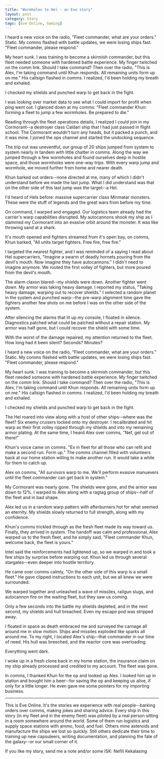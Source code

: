 ```yaml
---
title: "Wormholes to Hel - an Eve story"
layout: post
category: Story
tags: [Eve Online, Gaming]
---
```


I heard a new voice on the radio, "Fleet commander, what are your orders." Static. My comms flashed with battle updates, we were losing ships fast. "Fleet commander, please respond."

My heart sunk. I was training to become a skirmish commander, but this fleet needed someone with hardened battle experience. My finger twitched on the comm link. Should I take command? Then over the radio, "This is Alex, I'm taking command until Khun responds. All remaining units form up on me." His callsign flashed in comms. I realized, I'd been holding my breath and exhaled.

I checked my shields and punched warp to get back in the fight.

<!-- more -->

I was looking over market data to see what I could import for profit when ping went out. I glanced down at my comms: "Fleet commander Khun: forming a fleet to jump a few wormholes. Be prepared to die."

Reading through the fleet operations details, I realized I could join in my Cormorant--a destroyer class Caldari ship that I had just passed in flight school. The Cormorant wouldn't turn any heads, but it packed a punch, and it was mine. I joined the ops channel and started the undocking sequence.

The trip out was uneventful, our group of 20  ships jumped from system to system nearly in tandem with little chatter in comms. Along the way we jumped through a few wormholes and found ourselves deep in hostile space, and those wormholes were one-way trips. With every warp jump and wormhole, we moved further from home and nearer death.

Khun barked out orders--none directed at me, many of which I didn't understand before we made the last jump. What I did understand was that on the other side of this last jump was the target--a Hel.

I'd heard of Hels before: massive supercarrier class Minmatar monsters. These were the stuff of legends and the great wars from before my time.

On command, I warped and engaged. Our logistics team already had the carrier's warp capabilities disrupted. My autocannons shook my ship as I slammed my Cormorant into an evasive orbit around the monster. It was like throwing sand at a shark.

It's mouth opened and fighters streamed from it's open bay, on comms, Khun barked, "All units target fighters. Free fire, free fire."

I targeted the nearest fighter, and I was reminded of a saying I read about Hel supercarriers, "Imagine a swarm of deadly hornets pouring from the devil's mouth. Now imagine they have autocannons." I didn't need to imagine anymore. We routed the first volley of fighters, but more poured from the devil's mouth.

The alarm claxon blared--my shields were down. Another fighter went down. My armor was taking heavy damage. I reported my status, "Taking heavy damage, warping out to recover shields." I selected a random planet in the system and punched warp--the pre-warp alignment time gave the fighters another few shots on me before I was on the other side of the system. 

After silencing the alarms that lit up my console, I floated in silence. Diagnostics patched what could be patched without a repair station. My armor was half gone, but I could recover the shield with some time.

With the worst of the damage repaired, my attention returned to the fleet. How long had it been silent? Seconds? Minutes?

I heard a new voice on the radio, "Fleet commander, what are your orders." Static. My comms flashed with battle updates, we were losing ships fast. "Fleet commander, please respond."

My heart sunk. I was training to become a skirmish commander, but this fleet needed someone with hardened battle experience. My finger twitched on the comm link. Should I take command? Then over the radio, "This is Alex, I'm taking command until Khun responds. All remaining units form up on me." His callsign flashed in comms. I realized, I'd been holding my breath and exhaled.

I checked my shields and punched warp to get back in the fight.

The Hel roared into view along with a host of other ships--where was the fleet? Six enemy cruisers locked onto my destroyer. I recalibrated and hit warp as their first volley ripped through my shields and into my remaining armor plating. At the same time, I heard Alex over comms, "Nef, get out of there!"

Khun's voice came on comms. "Ex in fleet for all those who can refit and make a second run. Form up." The comms channel filled with volunteers back at our home station willing to make another run. It would take a while for them to catch up.

Alex on comms, "All survivors warp to me. We'll perform evasive manuevers until the fleet commander can get back in system."

My Cormorant was nearly gone. The shields were gone, and the armor was down to 12%. I warped to Alex along with a ragtag group of ships--half of the fleet and in bad shape.

Alex led us in a random warp pattern with afterburners hot for what seemed an eternity. My shields slowly returned to full strength, along with my confidence.

Khun's comms trickled through as the fresh fleet made its way toward us. Finally, they arrived in system. The handoff was calm and professional, Alex warped us to the fresh fleet, and he simply said, "Fleet commander Khun, welcome back, the fleet is yours."

Intel said the reinforcements had lightened up, so we warped in and took a few ships by surprise before warping out. Khun led us through several stargates--even deeper into hostile territory.

He came over comms calmly, "On the other side of this warp is a small fleet." He gave clipped instructions to each unit, but we all knew we were surrounded.

We warped together and unleashed a wave of missiles, railgun slugs, and autocannon fire on the waiting fleet, but they saw us coming.

Only a few seconds into the battle my shields depleted, and in the next second, my shields and hull breached. Even my escape pod was stripped away.

I floated in space as death embraced me and surveyed the carnage all around me in slow motion. Ships and missiles exploded like sparks all around me. To my right, I located Alex's ship--that commander in our time of need. His hull was breeched, and the reactor core was overloading.

Everything went dark.

I woke up in a fresh clone back in my home station, the insurance claim on my ship already processed and credited to my account. The fleet was gone.

In comms, I thanked Khun for the op and looked up Alex. I looked him up in station and bought him a beer--for saving the op and keeping us alive, if only for a little longer. He even gave me some pointers for my importing business.

---

This is Eve Online. It's the stories we experience with real people--barking orders over comms, making jokes and sharing advice. Every ship in this story (in my fleet and in the enemy fleet) was piloted by a real person sitting in a room somewhere around the world. Some of them run logistics and supply space stations with ammo, food, and fuel. Others mine asteroids and manufacture the ships we lost so quickly. Still others dedicate their time to training up new capsuleers, writing documentation, and planning the fate of the galaxy--or our small corner of it.

If you like my story, send me a note and/or some ISK: Nefili Kekalasing
